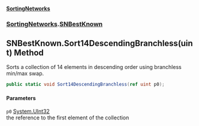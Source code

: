 #### [SortingNetworks](./index.md 'index')
### [SortingNetworks](./SortingNetworks.md 'SortingNetworks').[SNBestKnown](./SortingNetworks-SNBestKnown.md 'SortingNetworks.SNBestKnown')
## SNBestKnown.Sort14DescendingBranchless(uint) Method
Sorts a collection of 14 elements in descending order using branchless min/max swap.  
```csharp
public static void Sort14DescendingBranchless(ref uint p0);
```
#### Parameters
<a name='SortingNetworks-SNBestKnown-Sort14DescendingBranchless(uint)-p0'></a>
`p0` [System.UInt32](https://docs.microsoft.com/en-us/dotnet/api/System.UInt32 'System.UInt32')  
the reference to the first element of the collection  
  
